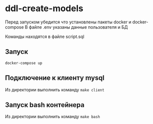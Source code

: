 # ddl-create-models

Перед запуском убедится что установлены пакеты docker и docker-compose
В файле .env указаны данные пользователя и БД

Команды находятся в файле script.sql

## Запуск
```docker-compose up```

## Подключение к клиенту mysql
Из директории выполнить команду
```make client```

## Запуск bash контейнера
Из директории выполнить команду
```make bash```

